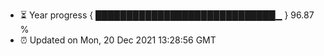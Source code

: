 - ⏳ Year progress { █████████████████████████████▁ } 96.87 %
- ⏰ Updated on Mon, 20 Dec 2021 13:28:56 GMT

